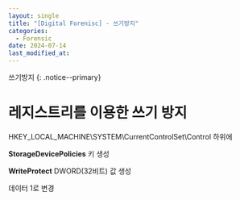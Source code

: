 ```yaml
---
layout: single
title: "[Digital Forenisc] - 쓰기방지"
categories:
  - Forensic
date: 2024-07-14
last_modified_at: 
---
```


쓰기방지
{: .notice--primary}


# 레지스트리를 이용한 쓰기 방지 

HKEY_LOCAL_MACHINE\\SYSTEM\\CurrentControlSet\\Control 하위에

**StorageDevicePolicies** 키 생성 

**WriteProtect** DWORD\(32비트\) 값 생성

데이터 1로 변경 
